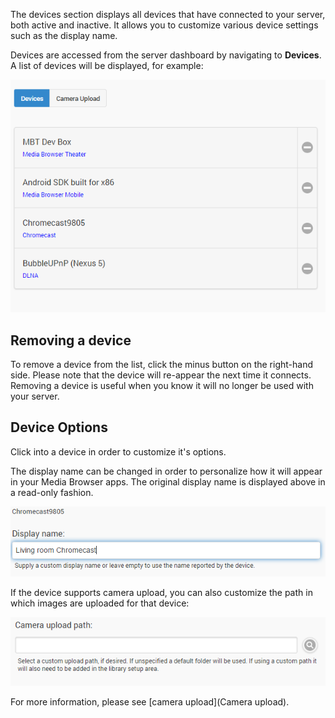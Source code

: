 The devices section displays all devices that have connected to your server, both active and inactive. It allows you to customize various device settings such as the display name.

Devices are accessed from the server dashboard by navigating to **Devices**. A list of devices will be displayed, for example: 

![](images/server/devices1.png)

## Removing a device

To remove a device from the list, click the minus button on the right-hand side. Please note that the device will re-appear the next time it connects. Removing a device is useful when you know it will no longer be used with your server.

## Device Options

Click into a device in order to customize it's options. 

The display name can be changed in order to personalize how it will appear in your Media Browser apps. The original display name is displayed above in a read-only fashion.

![](images/server/devices2.png)

If the device supports camera upload, you can also customize the path in which images are uploaded for that device:

![](images/server/devices3.png)

For more information, please see [camera upload](Camera upload).

